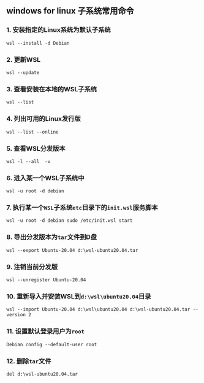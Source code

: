 ## windows for linux 子系统常用命令
### 1. 安装指定的Linux系统为默认子系统
    wsl --install -d Debian
### 2. 更新WSL
    wsl --update
### 3. 查看安装在本地的WSL子系统
    wsl --list
### 4. 列出可用的Linux发行版
    wsl --list --online
### 5. 查看WSL分发版本
    wsl -l --all  -v
### 6. 进入某一个WSL子系统中
    wsl -u root -d debian
### 7. 执行某一个`WSL`子系统`etc`目录下的`init.wsl`服务脚本
    wsl -u root -d debian sudo /etc/init.wsl start
### 8. 导出分发版本为`tar`文件到D盘
    wsl --export Ubuntu-20.04 d:\wsl-ubuntu20.04.tar
### 9. 注销当前分发版
    wsl --unregister Ubuntu-20.04
### 10. 重新导入并安装WSL到`d:\wsl\ubuntu20.04`目录
    wsl --import Ubuntu-20.04 d:\wsl\ubuntu20.04 d:\wsl-ubuntu20.04.tar --version 2
### 11. 设置默认登录用户为`root`
    Debian config --default-user root
### 12. 删除`tar`文件
    del d:\wsl-ubuntu20.04.tar
